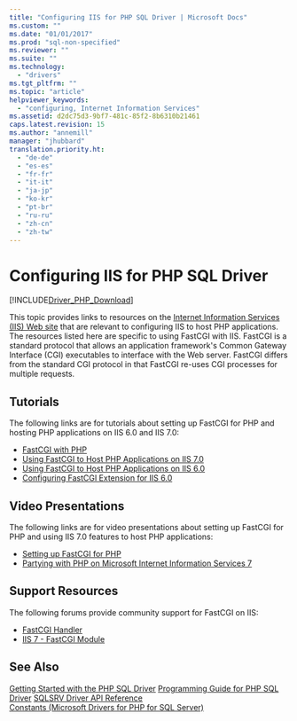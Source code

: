 ```yaml
---
title: "Configuring IIS for PHP SQL Driver | Microsoft Docs"
ms.custom: ""
ms.date: "01/01/2017"
ms.prod: "sql-non-specified"
ms.reviewer: ""
ms.suite: ""
ms.technology: 
  - "drivers"
ms.tgt_pltfrm: ""
ms.topic: "article"
helpviewer_keywords: 
  - "configuring, Internet Information Services"
ms.assetid: d2dc75d3-9bf7-481c-85f2-8b6310b21461
caps.latest.revision: 15
ms.author: "annemill"
manager: "jhubbard"
translation.priority.ht: 
  - "de-de"
  - "es-es"
  - "fr-fr"
  - "it-it"
  - "ja-jp"
  - "ko-kr"
  - "pt-br"
  - "ru-ru"
  - "zh-cn"
  - "zh-tw"
---
```

# Configuring IIS for PHP SQL Driver
[!INCLUDE[Driver_PHP_Download](../../connect/php/includes)]

This topic provides links to resources on the [Internet Information Services (IIS) Web site](http://go.microsoft.com/fwlink/?LinkId=121375) that are relevant to configuring IIS to host PHP applications. The resources listed here are specific to using FastCGI with IIS. FastCGI is a standard protocol that allows an application framework's Common Gateway Interface (CGI) executables to interface with the Web server. FastCGI differs from the standard CGI protocol in that FastCGI re-uses CGI processes for multiple requests.  
  
## Tutorials  
The following links are for tutorials about setting up FastCGI for PHP and hosting PHP applications on IIS 6.0 and IIS 7.0:  
  
-   [FastCGI with PHP](http://go.microsoft.com/fwlink/?LinkId=121376)  
-   [Using FastCGI to Host PHP Applications on IIS 7.0](http://go.microsoft.com/fwlink/?LinkId=121377)  
-   [Using FastCGI to Host PHP Applications on IIS 6.0](http://go.microsoft.com/fwlink/?LinkId=121378)  
-   [Configuring FastCGI Extension for IIS 6.0](http://go.microsoft.com/fwlink/?LinkId=121379)  
  
## Video Presentations  
The following links are for video presentations about setting up FastCGI for PHP and using IIS 7.0 features to host PHP applications:  
  
-   [Setting up FastCGI for PHP](http://go.microsoft.com/fwlink/?LinkId=121380)  
-   [Partying with PHP on Microsoft Internet Information Services 7](http://go.microsoft.com/fwlink/?LinkId=121381)  
  
## Support Resources  
The following forums provide community support for FastCGI on IIS:  
  
-   [FastCGI Handler](http://go.microsoft.com/fwlink/?LinkId=121382)  
-   [IIS 7 - FastCGI Module](http://go.microsoft.com/fwlink/?LinkId=121383)  
  
## See Also  
[Getting Started with the PHP SQL Driver](../../connect/php/getting-started-with-the-php-sql-driver.md)
[Programming Guide for PHP SQL Driver](../../connect/php/programming-guide-for-php-sql-driver.md)
[SQLSRV Driver API Reference](../../connect/php/sqlsrv-driver-api-reference.md)  
[Constants &#40;Microsoft Drivers for PHP for SQL Server&#41;](../../connect/php/constants--microsoft-drivers-for-php-for-sql-server-.md)  
  
